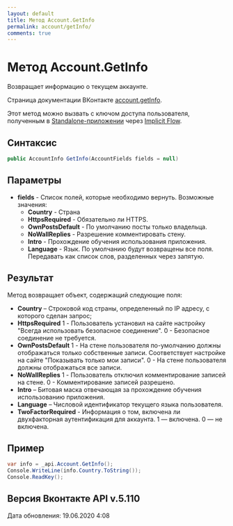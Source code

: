 ```yaml
---
layout: default
title: Метод Account.GetInfo
permalink: account/getInfo/
comments: true
---
```

# Метод Account.GetInfo
Возвращает информацию о текущем аккаунте.

Страница документации ВКонтакте [account.getInfo](https://vk.com/dev/account.getInfo).

Этот метод можно вызвать с ключом доступа пользователя, полученным в [Standalone-приложении](https://vk.com/dev/standalone) через [Implicit Flow](https://vk.com/dev/implicit_flow_user).

## Синтаксис
``` csharp
public AccountInfo GetInfo(AccountFields fields = null)
```

## Параметры
+ **fields** - Список полей, которые необходимо вернуть. Возможные значения: 
	- **Country** - Страна
	- **HttpsRequired** - Обязательно ли HTTPS.
	- **OwnPostsDefault** - По умолчанию посты только владельца.
	- **NoWallReplies** - Разрешение комментировать стену.
	- **Intro** - Прохождение обучения использования приложения.
	- **Language** - Язык.
По умолчанию будут возвращены все поля. 
Передавать как список слов, разделенных через запятую.

## Результат
Метод возвращает объект, содержащий следующие поля: 

+ **Country** – Строковой код страны, определенный по IP адресу, с которого сделан запрос; 
+ **HttpsRequired** 
1 - Пользователь установил на сайте настройку "Всегда использовать безопасное соединение".
0 - Безопасное соединение не требуется.
+ **OwnPostsDefault** 
1 - На стене пользователя по-умолчанию должны отображаться только собственные записи. Соответствует настройке на сайте "Показывать только мои записи".
0 - На стене пользователя должны отображаться все записи.
+ **NoWallReplies** 
1 - Пользователь отключил комментирование записей на стене. 
0 - Комментирование записей разрешено.
+ **Intro** – Битовая маска отвечающая за прохождение обучения использованию приложения.
+ **Language** – Числовой идентификатор текущего языка пользователя.
+ **TwoFactorRequired** - Информация о том, включена ли двухфакторная аутентификация для аккаунта. 
1 — включена. 
0 — не включена.

## Пример
``` csharp
var info = _api.Account.GetInfo();
Console.WriteLine(info.Country.ToString());
Console.ReadKey();
```

## Версия Вконтакте API v.5.110
Дата обновления: 19.06.2020 4:08
